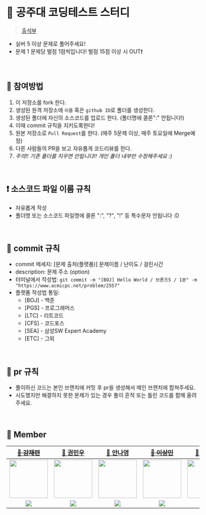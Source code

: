 # 📝 공주대 코딩테스트 스터디

> [출석부](https://github.com/ahma0/KNU-Coding-Test-Study/blob/main/check.md)

- 실버 5 이상 문제로 풀어주세요!
- 문제 1 문제당 벌점 1점씩입니다! 벌점 15점 이상 시 OUT❗️

<br>

## 📎 참여방법

1. 이 저장소를 fork 한다.
2. 생성된 원격 저장소에 `이름` 혹은 `github ID`로 폴더를 생성한다.
3. 생성된 폴더에 자신의 소스코드를 업로드 한다. (폴더명에 콜론":" 안됩니다!)
4. 이때 commit 규칙을 지키도록한다!
5. 원본 저장소로 `Pull Request`를 한다. (매주 5문제 이상, 매주 토요일에 Merge예정)
6. 다른 사람들의 PR을 보고 자유롭게 코드리뷰를 한다.
7. *주의!! 기존 폴더를 지우면 안됩니다!! 개인 폴더 내부만 수정해주세요 :)*

<br>

## ❗️ 소스코드 파일 이름 규칙

- 자유롭게 작성
- 폴더명 또는 소스코드 파일명에 콜론 ":", "?", "!" 등 특수문자 안됩니다 :D

<br>

## 🙏 commit 규칙

- commit 메세지: [문제 출처(플랫폼)] 문제이름 / 난이도 / 걸린시간
- description: 문제 주소 (option)
- 터미널에서 작성법:
`git commit -m "[BOJ] Hello World / 브론즈5 / 1분" -m "https://www.acmicpc.net/problem/2557"`
- 플랫폼 작성법 통일:
  - [BOJ] - 백준
  - [PGS] - 프로그래머스
  - [LTC] - 리트코드
  - [CFS] - 코드포스
  - [SEA] - 삼성SW Expert Academy
  - [ETC] - 그외

<br>

## 🙏 pr 규칙

- 풀이하신 코드는 본인 브랜치에 커밋 후 pr을 생성해서 메인 브랜치에 합쳐주세요.
- 시도했지만 해결하지 못한 문제가 있는 경우 풀이 흔적 또는 틀린 코드를 함께 올려주세요.

<!-- - pr 생성하실 때는 **본인 이름의 라벨**과 **언어 라벨**을 추가해주세요.
- 라벨
  - I'm trying 🔥: 시도했지만 해결하지 못한 문제가 있는 pr
  - help 🙋‍♂️: 도움이 필요한 pr -->

<br>

## 👥 Member


| [~~🌱 강채련~~](https://github.com/chaeryeon823) | [🍘 권민우](https://github.com/Kwonminwoo) | [🥨 안나영](https://github.com/ahma0) | [~~🍟 이상민~~](https://github.com/netco97) | [🍡 장세희](https://github.com/julia8024) | [👸 지찬우](https://github.com/jcw1031)
| :---: | :---: | :---: | :---: | :---: | :---: |
| <img src="https://avatars.githubusercontent.com/u/87600308?v=4" width="100px;" alt=""/> | <img src="https://avatars.githubusercontent.com/u/34360434?v=4" width="100px;" alt=""/> | <img src="https://avatars.githubusercontent.com/u/84761609?v=4" width="100px;" alt=""/> | <img src="https://avatars.githubusercontent.com/u/101931428?v=4" width="100px;" alt=""/> | <img src="https://avatars.githubusercontent.com/u/79641953?v=4" width="100px;" alt=""/> | <img src="https://avatars.githubusercontent.com/u/69714701?v=4" width="100px;" alt=""/>
| <a href="https://solved.ac/chch_xili"><img src="http://mazassumnida.wtf/api/mini/generate_badge?boj=chch_xili"/></a> | <a href="https://solved.ac/qwerty029369"><img src="http://mazassumnida.wtf/api/mini/generate_badge?boj=qwerty029369"/></a> | <a href="https://solved.ac/dsd932"><img src="http://mazassumnida.wtf/api/mini/generate_badge?boj=dsd932"/></a> | <a href="https://solved.ac/dog0626"><img src="http://mazassumnida.wtf/api/mini/generate_badge?boj=dog0626"/></a> | <a href="https://solved.ac/julia8024"><img src="http://mazassumnida.wtf/api/mini/generate_badge?boj=julia8024"/></a> | <a href="https://solved.ac/jcw1031"><img src="http://mazassumnida.wtf/api/mini/generate_badge?boj=jcw1031"/></a> |

